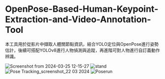# OpenPose-Based-Human-Keypoint-Extraction-and-Video-Annotation-Tool
本工具用於從影片中擷取人體關節點資訊，結合YOLO定位與OpenPose進行姿勢估計，後續可搭配YOLOv8進行人物偵測與追蹤，再進階可對人物進行自訂義動作辨識。

![Screenshot from 2024-03-25 12-15-27](https://github.com/user-attachments/assets/235b4908-04b1-4de2-9669-b6113f405148)
![stand](https://github.com/user-attachments/assets/8a494526-199a-4a82-9b61-50b18cf191e8)
![Pose Tracking_screenshot_22 03 2024](https://github.com/user-attachments/assets/87b5d0d4-ea28-4b16-838b-5f9340067931)
![Poserun](https://github.com/user-attachments/assets/70259cd0-66c8-45fa-bb7b-479fcee06617)
